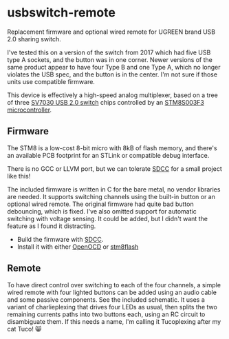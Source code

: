 # usbswitch-remote

Replacement firmware and optional wired remote for UGREEN brand USB 2.0 sharing switch.

I've tested this on a version of the switch from 2017 which had five USB type A sockets,
and the button was in one corner. Newer versions of the same product appear to have
four Type B and one Type A, which no longer violates the USB spec, and the button is
in the center. I'm not sure if those units use compatible firmware.

This device is effectively a high-speed analog multiplexer, based on a tree of
three [SV7030 USB 2.0 switch](http://product.savitech-ic.com/DataSheet/SV7030DS-REV095a.pdf)
chips controlled by an [STM8S003F3 microcontroller](https://www.st.com/resource/en/datasheet/stm8s003k3.pdf).

## Firmware

The STM8 is a low-cost 8-bit micro with 8kB of flash memory, and there's an available PCB footprint
for an STLink or compatible debug interface.

There is no GCC or LLVM port, but we can tolerate [SDCC](http://sdcc.sourceforge.net/) for a small project like this!

The included firmware is written in C for the bare metal, no vendor libraries are needed.
It supports switching channels using the built-in button or an optional wired remote.
The original firmware had quite bad button debouncing, which is fixed. I've also omitted
support for automatic switching with voltage sensing. It could be added, but I didn't want
the feature as I found it distracting.

* Build the firmware with [SDCC](http://sdcc.sourceforge.net/).
* Install it with either [OpenOCD](http://openocd.org/) or [stm8flash](https://github.com/vdudouyt/stm8flash)

## Remote

To have direct control over switching to each of the four channels, a simple wired
remote with four lighted buttons can be added using an audio cable and some passive
components. See the included schematic. It uses a variant of charlieplexing that drives
four LEDs as usual, then splits the two remaining currents paths into two buttons each,
using an RC circuit to disambiguate them. If this needs a name, I'm calling it Tucoplexing
after my cat Tuco! 😸


